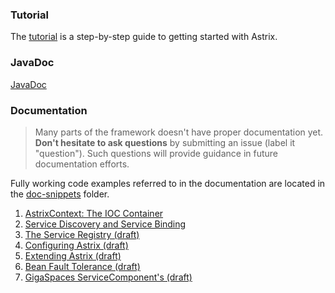 ### Tutorial
The [tutorial](Providing-A-Service-Using-Astrix-And-GigaSpaces) is a step-by-step guide to getting started with Astrix. 

### JavaDoc
[JavaDoc](http://avanzabank.github.io/astrix/)

### Documentation
> Many parts of the framework doesn't have proper documentation yet. __Don't hesitate to ask questions__ by submitting an issue (label it "question"). Such questions will provide guidance in future documentation efforts.

Fully working code examples referred to in the documentation are located in the [doc-snippets](https://github.com/AvanzaBank/astrix/tree/master/doc-snippets) folder.

1. [AstrixContext: The IOC Container](The-IOC-Container)
2. [Service Discovery and Service Binding](Service-Discovery-and-Service-Binding)
3. [The Service Registry (draft)](The-Service-Registry)
4. [Configuring Astrix (draft)](Configuring-Astrix)
5. [Extending Astrix (draft)](Astrix-Plugins)
6. [Bean Fault Tolerance (draft)](Bean-Fault-Tolerance)
7. [GigaSpaces ServiceComponent's (draft)](Configuring-Astrix)

 
